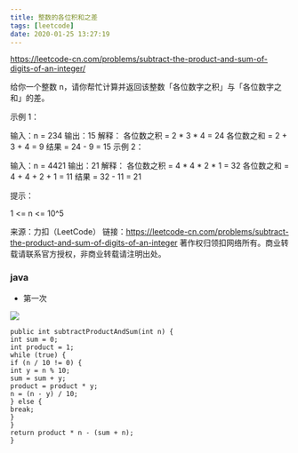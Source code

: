 ```yaml
---
title: 整数的各位积和之差
tags: [leetcode]
date: 2020-01-25 13:27:19
---
```


https://leetcode-cn.com/problems/subtract-the-product-and-sum-of-digits-of-an-integer/


给你一个整数 n，请你帮忙计算并返回该整数「各位数字之积」与「各位数字之和」的差。



示例 1：

输入：n = 234
输出：15
解释：
各位数之积 = 2 * 3 * 4 = 24
各位数之和 = 2 + 3 + 4 = 9
结果 = 24 - 9 = 15
示例 2：

输入：n = 4421
输出：21
解释：
各位数之积 = 4 * 4 * 2 * 1 = 32
各位数之和 = 4 + 4 + 2 + 1 = 11
结果 = 32 - 11 = 21


提示：

1 <= n <= 10^5

来源：力扣（LeetCode）
链接：https://leetcode-cn.com/problems/subtract-the-product-and-sum-of-digits-of-an-integer
著作权归领扣网络所有。商业转载请联系官方授权，非商业转载请注明出处。



### java

- 第一次

![](https://beer-1256523277.cos.ap-shanghai.myqcloud.com/blog/20200125214830.png)


```
public int subtractProductAndSum(int n) {
int sum = 0;
int product = 1;
while (true) {
if (n / 10 != 0) {
int y = n % 10;
sum = sum + y;
product = product * y;
n = (n - y) / 10;
} else {
break;
}
}
return product * n - (sum + n);
}
```






